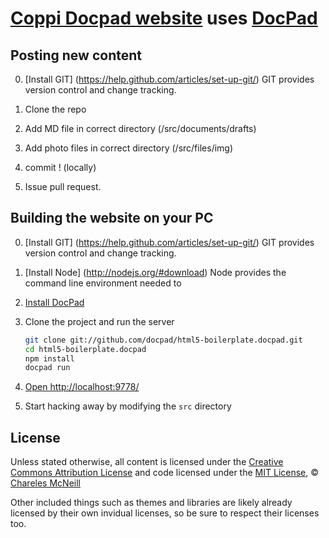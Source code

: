 # [Coppi Docpad website](http://squadracoppi.com/) uses [DocPad](https://github.com/bevry/docpad)

## Posting new content

0. [Install GIT] (https://help.github.com/articles/set-up-git/) GIT provides version control and change tracking.

1. Clone the repo

2. Add MD file in correct directory (/src/documents/drafts)

3. Add photo files in correct directory (/src/files/img)

4. commit ! (locally)

5. Issue pull request.

## Building the website on your PC

0. [Install GIT] (https://help.github.com/articles/set-up-git/) GIT provides version control and change tracking.

1. [Install Node] (http://nodejs.org/#download) Node provides the command line environment needed to 

2. [Install DocPad](https://github.com/bevry/docpad)

3. Clone the project and run the server

	``` bash
	git clone git://github.com/docpad/html5-boilerplate.docpad.git
	cd html5-boilerplate.docpad
	npm install
	docpad run
	```

4. [Open http://localhost:9778/](http://localhost:9778/)

5. Start hacking away by modifying the `src` directory


## License

Unless stated otherwise, all content is licensed under the [Creative Commons Attribution License](http://creativecommons.org/licenses/by/3.0/) and code licensed under the [MIT License](http://creativecommons.org/licenses/MIT/), © [Chareles McNeill](http://your.website)

Other included things such as themes and libraries are likely already licensed by their own invidual licenses, so be sure to respect their licenses too.

